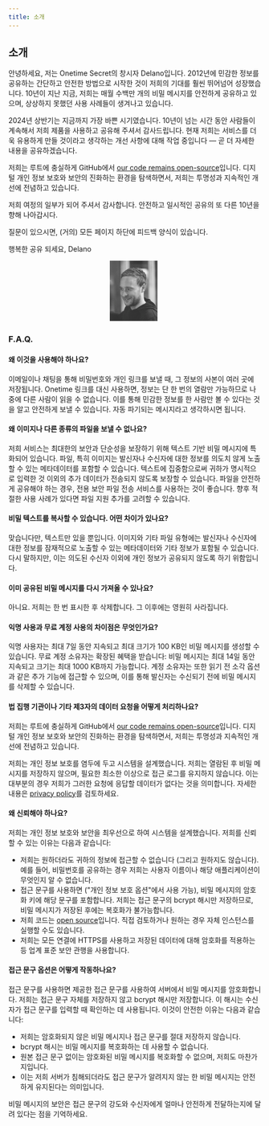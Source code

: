 ```yaml
---
title: 소개
---
```


<article class="prose dark:prose-invert md:prose-lg lg:prose-xl">
  <h2>
    소개
  </h2>

  <p>
    안녕하세요, 저는 Onetime Secret의 창시자 Delano입니다. 2012년에 민감한 정보를 공유하는 간단하고 안전한 방법으로 시작한 것이 저희의 기대를 훨씬 뛰어넘어 성장했습니다. 10년이 지난 지금, 저희는 매월 수백만 개의 비밀 메시지를 안전하게 공유하고 있으며, 상상하지 못했던 사용 사례들이 생겨나고 있습니다.
  </p>

  <p>
    2024년 상반기는 지금까지 가장 바쁜 시기였습니다. 10년이 넘는 시간 동안 사람들이 계속해서 저희 제품을 사용하고 공유해 주셔서 감사드립니다. 현재 저희는 서비스를 더욱 유용하게 만들 것이라고 생각하는 개선 사항에 대해 작업 중입니다 — 곧 더 자세한 내용을 공유하겠습니다.
  </p>

  <p>
    저희는 루트에 충실하게 GitHub에서 <a href="https://github.com/onetimesecret/onetimesecret">our code remains open-source</a>입니다. 디지털 개인 정보 보호와 보안의 진화하는 환경을 탐색하면서, 저희는 투명성과 지속적인 개선에 전념하고 있습니다.
  </p>

  <p>
    저희 여정의 일부가 되어 주셔서 감사합니다. 안전하고 일시적인 공유의 또 다른 10년을 향해 나아갑시다.
  </p>

  <p>
    질문이 있으시면, (거의) 모든 페이지 하단에 피드백 양식이 있습니다.
  </p>

  <p>
    행복한 공유 되세요,
Delano
  </p>

  <p style="margin-left: 40%; margin-right: 40%">
    <a
      href="https://delanotes.com/"
      title="Delano Mandelbaum"><img
        src="/public/etc/img/delano-g.png"
        width="95"
        height="120"
        border="0"
      /></a>
  </p>

  <h3>F.A.Q.</h3>

  <h4>왜 이것을 사용해야 하나요?</h4>
  <p>
    이메일이나 채팅을 통해 비밀번호와 개인 링크를 보낼 때, 그 정보의 사본이 여러 곳에 저장됩니다. Onetime 링크를 대신 사용하면, 정보는 단 한 번의 열람만 가능하므로 나중에 다른 사람이 읽을 수 없습니다. 이를 통해 민감한 정보를 한 사람만 볼 수 있다는 것을 알고 안전하게 보낼 수 있습니다. 자동 파기되는 메시지라고 생각하시면 됩니다.
  </p>

  <h4>왜 이미지나 다른 종류의 파일을 보낼 수 없나요?</h4>
  <p>
    저희 서비스는 최대한의 보안과 단순성을 보장하기 위해 텍스트 기반 비밀 메시지에 특화되어 있습니다. 파일, 특히 이미지는 발신자나 수신자에 대한 정보를 의도치 않게 노출할 수 있는 메타데이터를 포함할 수 있습니다. 텍스트에 집중함으로써 귀하가 명시적으로 입력한 것 이외의 추가 데이터가 전송되지 않도록 보장할 수 있습니다. 파일을 안전하게 공유해야 하는 경우, 전용 보안 파일 전송 서비스를 사용하는 것이 좋습니다. 향후 적절한 사용 사례가 있다면 파일 지원 추가를 고려할 수 있습니다.
  </p>

  <h4>비밀 텍스트를 복사할 수 있습니다. 어떤 차이가 있나요?</h4>
  <p>
    맞습니다만, 텍스트만 있을 뿐입니다. 이미지와 기타 파일 유형에는 발신자나 수신자에 대한 정보를 잠재적으로 노출할 수 있는 메타데이터와 기타 정보가 포함될 수 있습니다. 다시 말하지만, 이는 의도된 수신자 이외에 개인 정보가 공유되지 않도록 하기 위함입니다.
  </p>

  <h4>이미 공유된 비밀 메시지를 다시 가져올 수 있나요?</h4>
  <p>
    아니요. 저희는 한 번 표시한 후 삭제합니다. 그 이후에는 영원히 사라집니다.
  </p>

  <h4>익명 사용과 무료 계정 사용의 차이점은 무엇인가요?</h4>
  <p>
    익명 사용자는 최대 7일 동안 지속되고 최대 크기가 100 KB인 비밀 메시지를 생성할 수 있습니다. 무료 계정 소유자는 확장된 혜택을 받습니다: 비밀 메시지는 최대 14일 동안 지속되고 크기는 최대 1000 KB까지 가능합니다. 계정 소유자는 또한 읽기 전 소각 옵션과 같은 추가 기능에 접근할 수 있으며, 이를 통해 발신자는 수신되기 전에 비밀 메시지를 삭제할 수 있습니다.
  </p>

  <h4>법 집행 기관이나 기타 제3자의 데이터 요청을 어떻게 처리하나요?</h4>
  <p>
    저희는 루트에 충실하게 GitHub에서 <a href="https://github.com/onetimesecret/onetimesecret">our code remains open-source</a>입니다. 디지털 개인 정보 보호와 보안의 진화하는 환경을 탐색하면서, 저희는 투명성과 지속적인 개선에 전념하고 있습니다.
  </p>
  <p>
    저희는 개인 정보 보호를 염두에 두고 시스템을 설계했습니다. 저희는 열람된 후 비밀 메시지를 저장하지 않으며, 필요한 최소한 이상으로 접근 로그를 유지하지 않습니다. 이는 대부분의 경우 저희가 그러한 요청에 응답할 데이터가 없다는 것을 의미합니다. 자세한 내용은 <a href="/privacy">privacy policy</a>를 검토하세요.
  </p>

  <h4>왜 신뢰해야 하나요?</h4>
  <p>
    저희는 개인 정보 보호와 보안을 최우선으로 하여 시스템을 설계했습니다. 저희를 신뢰할 수 있는 이유는 다음과 같습니다:
  </p>
  <ul>
    <li>저희는 원하더라도 귀하의 정보에 접근할 수 없습니다 (그리고 원하지도 않습니다). 예를 들어, 비밀번호를 공유하는 경우 저희는 사용자 이름이나 해당 애플리케이션이 무엇인지 알 수 없습니다.</li>
    <li>접근 문구를 사용하면 ("개인 정보 보호 옵션"에서 사용 가능), 비밀 메시지의 암호화 키에 해당 문구를 포함합니다. 저희는 접근 문구의 bcrypt 해시만 저장하므로, 비밀 메시지가 저장된 후에는 복호화가 불가능합니다.</li>
    <li>저희 코드는 <a href="https://github.com/onetimesecret/onetimesecret">open source</a>입니다. 직접 검토하거나 원하는 경우 자체 인스턴스를 실행할 수도 있습니다.</li>
    <li>저희는 모든 연결에 HTTPS를 사용하고 저장된 데이터에 대해 암호화를 적용하는 등 업계 표준 보안 관행을 사용합니다.</li>
  </ul>

  <h4>접근 문구 옵션은 어떻게 작동하나요?</h4>
  <p>
    접근 문구를 사용하면 제공한 접근 문구를 사용하여 서버에서 비밀 메시지를 암호화합니다. 저희는 접근 문구 자체를 저장하지 않고 bcrypt 해시만 저장합니다. 이 해시는 수신자가 접근 문구를 입력할 때 확인하는 데 사용됩니다. 이것이 안전한 이유는 다음과 같습니다:
  </p>
  <ul>
    <li>저희는 암호화되지 않은 비밀 메시지나 접근 문구를 절대 저장하지 않습니다.</li>
    <li>bcrypt 해시는 비밀 메시지를 복호화하는 데 사용할 수 없습니다.</li>
    <li>원본 접근 문구 없이는 암호화된 비밀 메시지를 복호화할 수 없으며, 저희도 마찬가지입니다.</li>
    <li>이는 저희 서버가 침해되더라도 접근 문구가 알려지지 않는 한 비밀 메시지는 안전하게 유지된다는 의미입니다.</li>
  </ul>
  <p>
    비밀 메시지의 보안은 접근 문구의 강도와 수신자에게 얼마나 안전하게 전달하는지에 달려 있다는 점을 기억하세요.
  </p>
</article>

